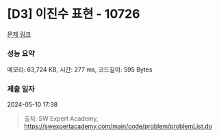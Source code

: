 # [D3] 이진수 표현 - 10726 

[문제 링크](https://swexpertacademy.com/main/code/problem/problemDetail.do?contestProbId=AXRSXf_a9qsDFAXS) 

### 성능 요약

메모리: 63,724 KB, 시간: 277 ms, 코드길이: 595 Bytes

### 제출 일자

2024-05-10 17:38



> 출처: SW Expert Academy, https://swexpertacademy.com/main/code/problem/problemList.do